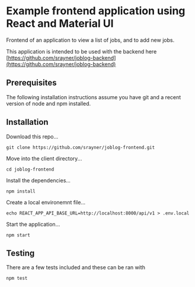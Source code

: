 # Example frontend application using React and Material UI

Frontend of an application to view a list of jobs, and to add new jobs.

This application is intended to be used with the backend here [https://github.com/srayner/joblog-backend](https://github.com/srayner/joblog-backend)

## Prerequisites

The following installation instructions assume you have git and a recent version of node and npm installed.

## Installation

Download this repo...

    git clone https://github.com/srayner/joblog-frontend.git

Move into the client directory...

    cd joblog-frontend
    
Install the dependencies...

    npm install

Create a local environemnt file...

    echo REACT_APP_API_BASE_URL=http://localhost:8000/api/v1 > .env.local

Start the application...

    npm start

## Testing

There are a few tests included and these can be ran with

    npm test
